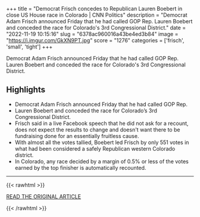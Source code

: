 +++
title = "Democrat Frisch concedes to Republican Lauren Boebert in close US House race in Colorado | CNN Politics"
description = "Democrat Adam Frisch announced Friday that he had called GOP Rep. Lauren Boebert and conceded the race for Colorado's 3rd Congressional District."
date = "2022-11-19 10:15:16"
slug = "6378ac960016a43be4ed3b84"
image = "https://i.imgur.com/GkXN9PT.jpg"
score = "1276"
categories = ['frisch', 'small', 'tight']
+++

Democrat Adam Frisch announced Friday that he had called GOP Rep. Lauren Boebert and conceded the race for Colorado's 3rd Congressional District.

## Highlights

- Democrat Adam Frisch announced Friday that he had called GOP Rep.
- Lauren Boebert and conceded the race for Colorado’s 3rd Congressional District.
- Frisch said in a live Facebook speech that he did not ask for a recount, does not expect the results to change and doesn't want there to be fundraising done for an essentially fruitless cause.
- With almost all the votes tallied, Boebert led Frisch by only 551 votes in what had been considered a safely Republican western Colorado district.
- In Colorado, any race decided by a margin of 0.5% or less of the votes earned by the top finisher is automatically recounted.

---

{{< rawhtml >}}
  <p class="article-category">
    <a target="_blank" href="https://www.cnn.com/2022/11/18/politics/lauren-boebert-recount-colorado-adam-frisch/index.html">READ THE ORIGINAL ARTICLE</a>
  </p>
{{< /rawhtml >}}
